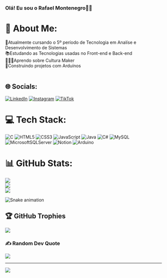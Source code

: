 ### Olá! Eu sou o Rafael Montenegro👋🏽

# 💫 About Me:
🏫Atualmente cursando o 5º período de Tecnologia em Analíse e Desenvolvimento de Sistemas<br>📚Estudando as Tecnologias usadas no Front-end e Back-end<br>👨🏽‍💻Aprendo sobre Cultura Maker<br>🤖Construindo projetos com Arduínos<br><br> </ul>


## 🌐 Socials:
[![LinkedIn](https://img.shields.io/badge/LinkedIn-%230077B5.svg?logo=linkedin&logoColor=white)](https://linkedin.com/in/https://www.linkedin.com/in/rafael-montenegro-marques-da-silva/) [![Instagram](https://img.shields.io/badge/Instagram-%23E4405F.svg?logo=Instagram&logoColor=white)](https://instagram.com/rafael.mmsilva)  [![TikTok](https://img.shields.io/badge/TikTok-%23000000.svg?logo=TikTok&logoColor=white)](https://tiktok.com/@rafa_mms03) 

# 💻 Tech Stack:
![C](https://img.shields.io/badge/c-%2300599C.svg?style=for-the-badge&logo=c&logoColor=white) ![HTML5](https://img.shields.io/badge/html5-%23E34F26.svg?style=for-the-badge&logo=html5&logoColor=white) ![CSS3](https://img.shields.io/badge/css3-%231572B6.svg?style=for-the-badge&logo=css3&logoColor=white) ![JavaScript](https://img.shields.io/badge/javascript-%23323330.svg?style=for-the-badge&logo=javascript&logoColor=%23F7DF1E) ![Java](https://img.shields.io/badge/java-%23ED8B00.svg?style=for-the-badge&logo=java&logoColor=white) ![C#](https://img.shields.io/badge/c%23-%23239120.svg?style=for-the-badge&logo=c-sharp&logoColor=white) ![MySQL](https://img.shields.io/badge/mysql-%2300f.svg?style=for-the-badge&logo=mysql&logoColor=white) ![MicrosoftSQLServer](https://img.shields.io/badge/Microsoft%20SQL%20Sever-CC2927?style=for-the-badge&logo=microsoft%20sql%20server&logoColor=white) ![Notion](https://img.shields.io/badge/Notion-%23000000.svg?style=for-the-badge&logo=notion&logoColor=white) ![Arduino](https://img.shields.io/badge/-Arduino-00979D?style=for-the-badge&logo=Arduino&logoColor=white)
# 📊 GitHub Stats:
![](https://github-readme-stats.vercel.app/api?username=rafamms013&theme=tokyonight&hide_border=false&include_all_commits=true&count_private=false)<br/>
![](https://github-readme-streak-stats.herokuapp.com/?user=rafamms013&theme=tokyonight&hide_border=false)<br/>
![](https://github-readme-stats.vercel.app/api/top-langs/?username=rafamms013&theme=tokyonight&hide_border=false&include_all_commits=true&count_private=false&layout=compact)

<div>
  
![Snake animation](https://github.com/rafamms013/rafamms013/blob/output/github-contribution-grid-snake.svg)

   </div>

## 🏆 GitHub Trophies
![](https://github-profile-trophy.vercel.app/?username=rafamms013&theme=juicyfresh&no-frame=false&no-bg=false&margin-w=4)
 
### ✍️ Random Dev Quote
![](https://quotes-github-readme.vercel.app/api?type=horizontal&theme=tokyonight)

---
[![](https://visitcount.itsvg.in/api?id=rafamms013&icon=2&color=1)](https://visitcount.itsvg.in)

<!-- Proudly created with GPRM ( https://gprm.itsvg.in ) -->
 
 
  
  
 
  
